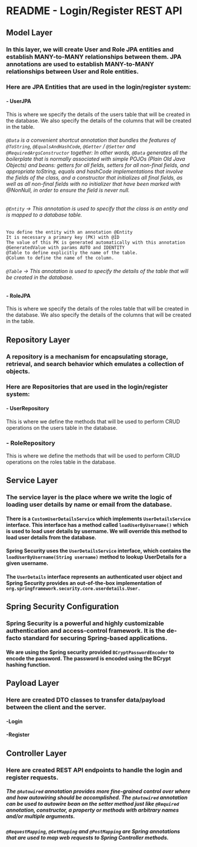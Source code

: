 # README - Login/Register REST API

## Model Layer
### In this layer, we will create User and Role JPA entities and establish MANY-to-MANY relationships between them. JPA annotations are used to establish MANY-to-MANY relationships between User and Role entities.
### Here are JPA Entities that are used in the login/register system:

#### - UserJPA

This is where we specify the details of the users table that will be created in the database. We also specify the details of the columns that will be created in the table.

###### ```@Data``` is a convenient shortcut annotation that bundles the features of ```@ToString```, ```@EqualsAndHashCode```, ```@Getter``` / ```@Setter``` and ```@RequiredArgsConstructor``` together: In other words, ```@Data``` generates all the boilerplate that is normally associated with simple POJOs (Plain Old Java Objects) and beans: getters for all fields, setters for all non-final fields, and appropriate toString, equals and hashCode implementations that involve the fields of the class, and a constructor that initializes all final fields, as well as all non-final fields with no initializer that have been marked with @NonNull, in order to ensure the field is never null.
###### ```@Entity``` -> This annotation is used to specify that the class is an entity and is mapped to a database table.

    You define the entity with an annotation @Entity
    It is necessary a primary key (PK) with @ID
    The value of this PK is generated automatically with this annotation @GeneratedValue with params AUTO and IDENTITY
    @Table to define explicitly the name of the table.
    @Column to define the name of the column.

###### ```@Table``` -> This annotation is used to specify the details of the table that will be created in the database.

#### - RoleJPA

This is where we specify the details of the roles table that will be created in the database. We also specify the details of the columns that will be created in the table.


## Repository Layer
### A repository is a mechanism for encapsulating storage, retrieval, and search behavior which emulates a collection of objects.
### Here are Repositories that are used in the login/register system:

#### - UserRepository

This is where we define the methods that will be used to perform CRUD operations on the users table in the database.

### - RoleRepository

This is where we define the methods that will be used to perform CRUD operations on the roles table in the database.

## Service Layer
### The service layer is the place where we write the logic of loading user details by name or email from the database.
#### There is a ```CustomUserDetailsService``` which implements ```UserDetailsService``` interface. This interface has a method called ```loadUserByUsername()``` which is used to load user details by username. We will override this method to load user details from the database.
#### Spring Security uses the ```UserDetailsService``` interface, which contains the ```loadUserByUsername(String username)``` method to lookup UserDetails for a given username.
#### The ```UserDetails``` interface represents an authenticated user object and Spring Security provides an out-of-the-box implementation of `org.springframework.security.core.userdetails.User.` 

## Spring Security Configuration

### Spring Security is a powerful and highly customizable authentication and access-control framework. It is the de-facto standard for securing Spring-based applications.
#### We are using the Spring security provided `BCryptPasswordEncoder` to encode the password. The password is encoded using the BCrypt hashing function.

## Payload Layer
### Here are created DTO classes to transfer data/payload between the client and the server.
#### -Login
#### -Register

## Controller Layer
### Here are created REST API endpoints to handle the login and register requests.
##### The `@Autowired` annotation provides more fine-grained control over where and how autowiring should be accomplished. The `@Autowired` annotation can be used to autowire bean on the setter method just like `@Required` annotation, constructor, a property or methods with arbitrary names and/or multiple arguments.
##### `@RequestMapping`, `@GetMapping` and `@PostMapping` are Spring annotations that are used to map web requests to Spring Controller methods.